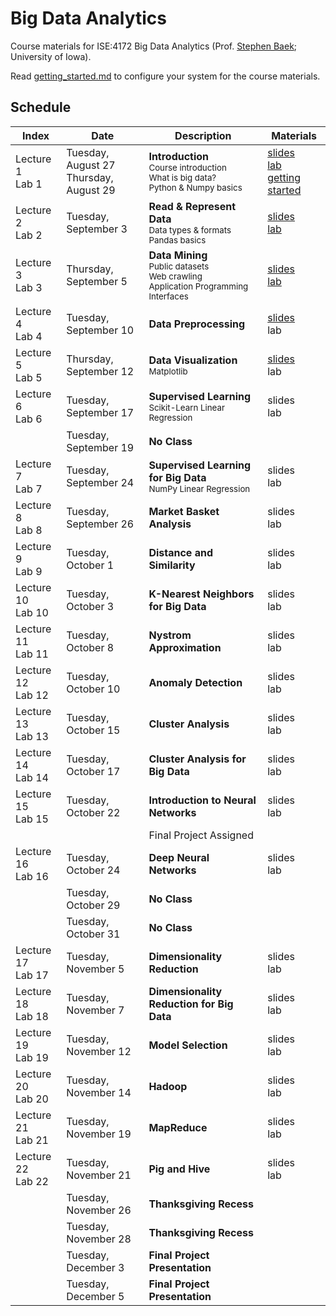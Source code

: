 # Big Data Analytics
Course materials for ISE:4172 Big Data Analytics (Prof. [Stephen Baek](http://www.stephenbaek.com); University of Iowa).

Read [getting_started.md](getting_started.md) to configure your system for the course materials.

## Schedule

| **Index**       | **Date**           | **Description**           | **Materials**     |
|-----------------|--------------------|---------------------------|-------------------|
| Lecture 1<br>Lab 1 | Tuesday, August 27<br>Thursday, August 29 | **Introduction**<br><sub>Course introduction<br>What is big data?<br>Python & Numpy basics</sub>  | [slides][slide1]<br>[lab][lab1]<br>[getting started](getting_started.md) |
| Lecture 2<br>Lab 2 | Tuesday, September 3 | **Read & Represent Data**<br><sub>Data types & formats<br>Pandas basics</sub> | [slides][slide2]<br>[lab][lab2] |
| Lecture 3<br>Lab 3 | Thursday, September 5 | **Data Mining**<br><sub>Public datasets<br>Web crawling<br>Application Programming Interfaces</sub> | [slides][slide3]<br>[lab][lab3] |
| Lecture 4<br>Lab 4 | Tuesday, September 10 | **Data Preprocessing**<br><sub></sub> | [slides][slide4]<br>lab |
| Lecture 5<br>Lab 5 | Thursday, September 12 | **Data Visualization**<br><sub>Matplotlib</sub> | [slides][slide5]<br>lab |
| Lecture 6<br>Lab 6 | Tuesday, September 17 | **Supervised Learning**<br><sub>Scikit-Learn Linear Regression</sub> | slides<br>lab |
|                    | Tuesday, September 19 | **No Class**<br> |   |
| Lecture 7<br>Lab 7 | Tuesday, September 24 | **Supervised Learning for Big Data**<br><sub>NumPy Linear Regression</sub> | slides<br>lab |
| Lecture 8<br>Lab 8 | Tuesday, September 26 | **Market Basket Analysis**<br><sub></sub> | slides<br>lab |
| Lecture 9<br>Lab 9 | Tuesday, October 1 | **Distance and Similarity**<br><sub></sub> | slides<br>lab |
| Lecture 10<br>Lab 10 | Tuesday, October 3 | **K-Nearest Neighbors for Big Data**<br><sub></sub> | slides<br>lab |
| Lecture 11<br>Lab 11 | Tuesday, October 8 | **Nystrom Approximation**<br><sub></sub> | slides<br>lab |
| Lecture 12<br>Lab 12 | Tuesday, October 10 | **Anomaly Detection**<br><sub></sub> | slides<br>lab |
| Lecture 13<br>Lab 13 | Tuesday, October 15 | **Cluster Analysis**<br><sub></sub> | slides<br>lab |
| Lecture 14<br>Lab 14 | Tuesday, October 17 | **Cluster Analysis for Big Data**<br><sub></sub> | slides<br>lab |
| Lecture 15<br>Lab 15 | Tuesday, October 22 | **Introduction to Neural Networks**<br><sub></sub> | slides<br>lab |
|                    |                     | Final Project Assigned                |               |
| Lecture 16<br>Lab 16 | Tuesday, October 24 | **Deep Neural Networks**<br><sub></sub> | slides<br>lab |
|                    | Tuesday, October 29 | **No Class**<br> |  |
|                    | Tuesday, October 31 | **No Class**<br> |  |
| Lecture 17<br>Lab 17 | Tuesday, November 5 | **Dimensionality Reduction**<br><sub></sub> | slides<br>lab |
| Lecture 18<br>Lab 18 | Tuesday, November 7 | **Dimensionality Reduction for Big Data**<br><sub></sub> | slides<br>lab |
| Lecture 19<br>Lab 19 | Tuesday, November 12 | **Model Selection**<br><sub></sub> | slides<br>lab |
| Lecture 20<br>Lab 20 | Tuesday, November 14 | **Hadoop**<br><sub></sub> | slides<br>lab |
| Lecture 21<br>Lab 21 | Tuesday, November 19 | **MapReduce**<br><sub></sub> | slides<br>lab |
| Lecture 22<br>Lab 22 | Tuesday, November 21 | **Pig and Hive**<br><sub></sub> | slides<br>lab |
|                    | Tuesday, November 26 | **Thanksgiving Recess**<br> |  |
|                    | Tuesday, November 28 | **Thanksgiving Recess**<br> |  |
|                    | Tuesday, December 3 | **Final Project Presentation**<br> |  |
|                    | Tuesday, December 5 | **Final Project Presentation**<br> |  |





[slide1]: https://docs.google.com/presentation/d/1SfyD_368Fi3-jp_1K0jcruSszwG55srlr9BtGz3A2OI/edit?usp=sharing
[slide2]: https://docs.google.com/presentation/d/17HzZmXP-xWtvgPrPOptM-AEKFnGaUJSzmEiJjz784_c/edit?usp=sharing
[slide3]: https://docs.google.com/presentation/d/13A1hZwC3uXRYgGsWtFgeFVnql_Li_dgMaOJ2WXDj6t0/edit?usp=sharing
[slide4]: https://docs.google.com/presentation/d/1ZlB6RmeJhJCugo0G3KnQFrIW_HNevgQgNR3HgwHa144/edit?usp=sharing
[slide5]: https://docs.google.com/presentation/d/1hn3NzQweQEoY0U8sFEZscZdTU2d7SOHmmeurSUnXlNo/edit?usp=sharing
[lab1]: in-class-assignments/ica01/hello_world.ipynb
[lab2]: in-class-assignments/ica02/How_to_Read_and_Represent_Data.ipynb
[lab3]: in-class-assignments/ica03/Data_Mining.ipynb
